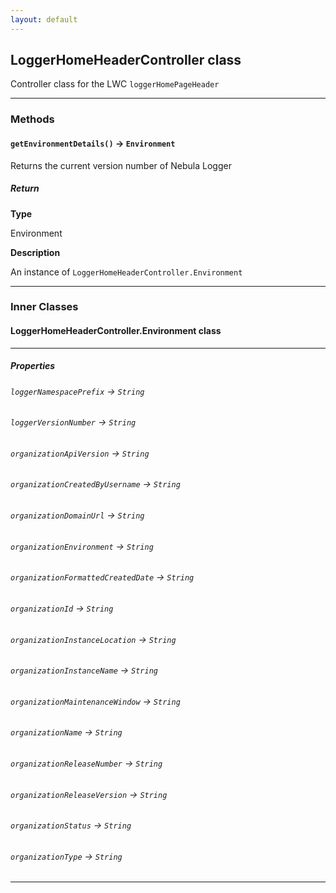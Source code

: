 ```yaml
---
layout: default
---
```


## LoggerHomeHeaderController class

Controller class for the LWC `loggerHomePageHeader`

---

### Methods

#### `getEnvironmentDetails()` → `Environment`

Returns the current version number of Nebula Logger

##### Return

**Type**

Environment

**Description**

An instance of `LoggerHomeHeaderController.Environment`

---

### Inner Classes

#### LoggerHomeHeaderController.Environment class

---

##### Properties

###### `loggerNamespacePrefix` → `String`

###### `loggerVersionNumber` → `String`

###### `organizationApiVersion` → `String`

###### `organizationCreatedByUsername` → `String`

###### `organizationDomainUrl` → `String`

###### `organizationEnvironment` → `String`

###### `organizationFormattedCreatedDate` → `String`

###### `organizationId` → `String`

###### `organizationInstanceLocation` → `String`

###### `organizationInstanceName` → `String`

###### `organizationMaintenanceWindow` → `String`

###### `organizationName` → `String`

###### `organizationReleaseNumber` → `String`

###### `organizationReleaseVersion` → `String`

###### `organizationStatus` → `String`

###### `organizationType` → `String`

---
